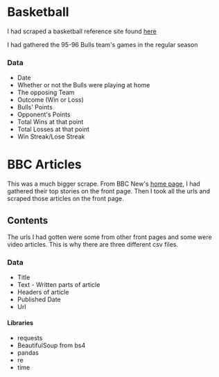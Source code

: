 # Basketball

I had scraped a basketball reference site found [here](https://www.basketball-reference.com)

I had gathered the 95-96 Bulls team's games in the regular season

### Data

* Date
* Whether or not the Bulls were playing at home 
* The opposing Team
* Outcome (Win or Loss)
* Bulls' Points
* Opponent's Points
* Total Wins at that point
* Total Losses at that point
* Win Streak/Lose Streak

# BBC Articles

This was a much bigger scrape. From BBC New's [home page](https://www.bbc.com/news), I had gathered their top stories on the front page. Then I took all the urls and scraped those articles on the front page.

## Contents

The urls I had gotten were some from other front pages and some were video articles. This is why there are three different csv files.

### Data

* Title
* Text - Written parts of article
* Headers of article
* Published Date
* Url

#### Libraries

* requests
* BeautifulSoup from bs4
* pandas
* re
* time

